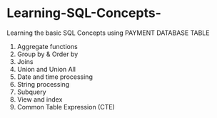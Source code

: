 # Learning-SQL-Concepts-
Learning the basic SQL Concepts using PAYMENT DATABASE TABLE  

1. Aggregate functions 
2. Group by & Order by
3. Joins 
4. Union and Union All
5. Date and time processing 
6. String processing
7. Subquery 
8. View and index
9. Common Table Expression (CTE)
